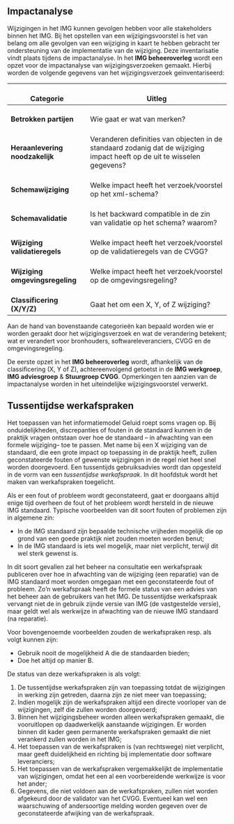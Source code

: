 ## Impactanalyse

Wijzigingen in het IMG kunnen gevolgen hebben voor alle stakeholders binnen het IMG. Bij het opstellen van een wijzigingsvoorstel is het van belang om alle gevolgen van een wijziging in kaart te hebben gebracht ter ondersteuning van de implementatie van de wijziging. Deze inventarisatie vindt plaats tijdens de impactanalyse. In het **IMG beheeroverleg** wordt een opzet voor de impactanalyse van wijzigingsverzoeken gemaakt. Hierbij worden de volgende gegevens van het wijzigingsverzoek geïnventariseerd:

|    <br>Categorie                                                                                                                                                                        |    <br>Uitleg                                                                 |
|---------------------------------------------------------------------------------------------------------------------------------------------------------------------------------------------------|---------------------------------------------------------------------|
|    <br>**Betrokken partijen**  | <br>Wie gaat er wat van merken? |
|    <br>**Heraanlevering noodzakelijk**  |    <br> Veranderen definities van objecten in de standaard zodanig dat de wijziging impact heeft op de uit te wisselen gegevens? |
|    <br>**Schemawijziging**  |    <br> Welke impact heeft het verzoek/voorstel op het xml-schema?                                                   |
|    <br>**Schemavalidatie**  |    <br>Is het backward compatible in de zin van validatie op het schema? waarom?     |
|    <br>**Wijziging validatieregels**    |    <br>Welke impact heeft het verzoek/voorstel op de validatieregels van de CVGG?     |
|    <br>**Wijziging omgevingsregeling**  |    <br>Welke impact heeft het verzoek/voorstel op de omgevingsregeling?                                                           |
|    <br>**Classificering (X/Y/Z)** |    <br> Gaat het om een X, Y, of Z wijziging?                                          |

Aan de hand van bovenstaande categorieën kan bepaald worden wie er worden geraakt door het wijzigingsverzoek en wat de verandering betekent; wat er verandert voor bronhouders, softwareleveranciers, CVGG en de omgevingsregeling. 

De eerste opzet in het **IMG beheeroverleg** wordt, afhankelijk van de classificering (X, Y of Z), achtereenvolgend getoetst in de  **IMG werkgroep**, **IMG adviesgroep** & **Stuurgroep CVGG**. Opmerkingen ten aanzien van de impactanalyse worden in het uiteindelijke wijzigingsvoorstel verwerkt. 


## Tussentijdse werkafspraken

Het toepassen van het informatiemodel Geluid roept soms vragen op. Bij onduidelijkheden, discrepanties of fouten in de standaard kunnen in de  praktijk vragen ontstaan over hoe de standaard – in afwachting van een formele wijziging– toe te passen. Met name bij een X wijziging van de standaard, die een grote impact op toepassing in de praktijk heeft, zullen geconstateerde fouten of gewenste wijzigingen in de regel niet heel snel worden doorgevoerd. Een tussentijds gebruiksadvies wordt dan opgesteld in de vorm van een <i>tussentijdse werkafspraak</i>. In dit hoofdstuk wordt het maken van   werkafspraken toegelicht.

Als er een fout of probleem wordt geconstateerd, gaat er doorgaans altijd enige tijd overheen de fout of het probleem wordt hersteld in de nieuwe IMG standaard. Typische voorbeelden van dit soort fouten of problemen zijn in algemene zin:

<ul><li>In de IMG standaard zijn bepaalde technische vrijheden mogelijk die op grond van een goede praktijk niet zouden moeten worden benut;</li>
<li>In de IMG standaard is iets wel mogelijk, maar niet verplicht, terwijl dit wel sterk gewenst is.</li>
</ul>

In dit soort gevallen zal het beheer na consultatie een werkafspraak publiceren over hoe in afwachting van de wijziging (een reparatie) van de IMG standaard moet worden omgegaan met een geconstateerde fout of  probleem. Zo’n werkafspraak heeft de formele status van een advies van het beheer aan de gebruikers van het IMG. De tussentijdse werkafspraak vervangt niet de in gebruik zijnde versie van IMG (de vastgestelde versie), maar geldt wel als werkwijze in afwachting van de nieuwe IMG standaard (na reparatie).

Voor bovengenoemde voorbeelden zouden de werkafspraken resp. als volgt kunnen zijn:

<ul><li>Gebruik nooit de mogelijkheid A die de standaarden bieden;</li>
<li>Doe het altijd op manier B.</li>
</ul>

De status van deze werkafspraken is als volgt:

<ol><li>De tussentijdse werkafspraken zijn van toepassing totdat de wijzigingen in werking zijn getreden, daarna zijn ze niet meer van toepassing;</li>
<li>Indien mogelijk zijn de werkafspraken altijd een directe voorloper van de wijzigingen, zelf die zullen worden doorgevoerd;</li>
<li>Binnen het wijzigingsbeheer worden alleen werkafspraken gemaakt, die vooruitlopen op daadwerkelijk aanstaande wijzigingen. Er worden binnen dit kader geen permanente werkafspraken gemaakt die niet verankerd zullen worden in het IMG;</li>
<li>Het toepassen van de werkafspraken is (van rechtswege) niet verplicht, maar geeft duidelijkheid en richting bij implementatie door software leveranciers;</li>
<li>Het toepassen van de werkafspraken vergemakkelijkt de implementatie van wijzigingen, omdat het een al een voorbereidende werkwijze is voor het ander;</li>
<li>Gegevens, die niet voldoen aan de werkafspraken, zullen niet worden afgekeurd door de validator van het CVGG. Eventueel kan wel een waarschuwing of andersoortige melding worden gegeven over de geconstateerde afwijking van de werkafspraak.</li>
</ol>

